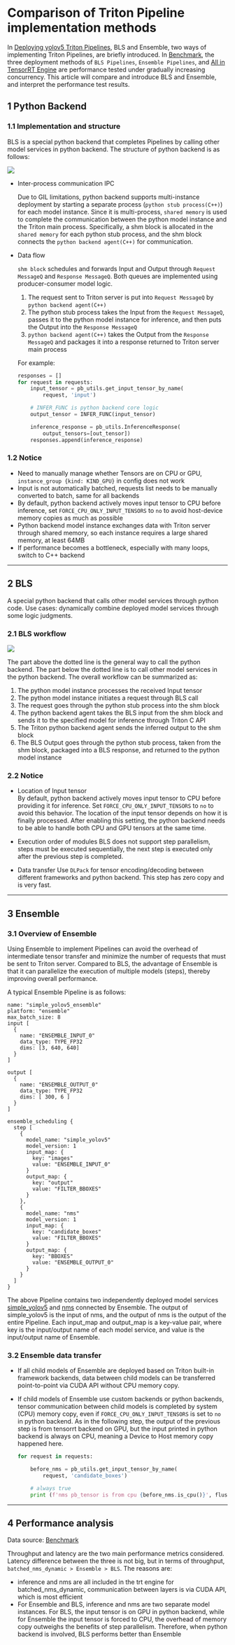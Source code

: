 # Comparison of Triton Pipeline implementation methods 

In [Deploying yolov5 Triton Pipelines](pipelines_EN.md#2-triton-pipeline-implementation-methods), BLS and Ensemble, two ways of implementing Triton Pipelines, are briefly introduced. In [Benchmark](../README.md#benchmark), the three deployment methods of `BLS Pipelines`, `Ensemble Pipelines`, and [All in TensorRT Engine](./batchedNMS_EN.md) are performance tested under gradually increasing concurrency. This article will compare and introduce BLS and Ensemble, and interpret the performance test results.

## 1 Python Backend

### 1.1 Implementation and structure
BLS is a special python backend that completes Pipelines by calling other model services in python backend. The structure of python backend is as follows:

![](../assets/python_backend.png)

- Inter-process communication IPC

  Due to GIL limitations, python backend supports multi-instance deployment by starting a separate process (`python stub process(C++)`) for each model instance. Since it is multi-process, `shared memory` is used to complete the communication between the python model instance and the Triton main process. Specifically, a shm block is allocated in the `shared memory` for each python stub process, and the shm block connects the `python backend agent(C++)` for communication.

- Data flow

  `shm block` schedules and forwards Input and Output through `Request MessageQ` and `Response MessageQ`. Both queues are implemented using producer-consumer model logic.
  1. The request sent to Triton server is put into `Request MessageQ` by `python backend agent(C++)`
  2. The python stub process takes the Input from the `Request MessageQ`, passes it to the python model instance for inference, and then puts the Output into the `Response MessageQ`
  3. `python backend agent(C++)` takes the Output from the `Response MessageQ` and packages it into a response returned to Triton server main process

  For example:
  ```python
  responses = []
  for request in requests:
      input_tensor = pb_utils.get_input_tensor_by_name(
          request, 'input')
  
      # INFER_FUNC is python backend core logic
      output_tensor = INFER_FUNC(input_tensor)
  
      inference_response = pb_utils.InferenceResponse(
          output_tensors=[out_tensor])
      responses.append(inference_response)
  ```

### 1.2 Notice

- Need to manually manage whether Tensors are on CPU or GPU, `instance_group {kind: KIND_GPU}` in config does not work
- Input is not automatically batched, requests list needs to be manually converted to batch, same for all backends
- By default, python backend actively moves input tensor to CPU before inference, set `FORCE_CPU_ONLY_INPUT_TENSORS` to `no` to avoid host-device memory copies as much as possible 
- Python backend model instance exchanges data with Triton server through shared memory, so each instance requires a large shared memory, at least 64MB
- If performance becomes a bottleneck, especially with many loops, switch to C++ backend

---

## 2 BLS
A special python backend that calls other model services through python code. Use cases: dynamically combine deployed model services through some logic judgments.

### 2.1 BLS workflow

![](../assets/bls_arc.png)

The part above the dotted line is the general way to call the python backend. The part below the dotted line is to call other model services in the python backend. The overall workflow can be summarized as:

1. The python model instance processes the received Input tensor
2. The python model instance initiates a request through BLS call
3. The request goes through the python stub process into the shm block
4. The python backend agent takes the BLS input from the shm block and sends it to the specified model for inference through Triton C API
5. The Triton python backend agent sends the inferred output to the shm block
6. The BLS Output goes through the python stub process, taken from the shm block, packaged into a BLS response, and returned to the python model instance

### 2.2 Notice

- Location of Input tensor  
  By default, python backend actively moves input tensor to CPU before providing it for inference. Set `FORCE_CPU_ONLY_INPUT_TENSORS` to `no` to avoid this behavior. The location of the input tensor depends on how it is finally processed. After enabling this setting, the python backend needs to be able to handle both CPU and GPU tensors at the same time.

- Execution order of modules
  BLS does not support step parallelism, steps must be executed sequentially, the next step is executed only after the previous step is completed.

- Data transfer
  Use `DLPack` for tensor encoding/decoding between different frameworks and python backend. This step has zero copy and is very fast.

---

## 3 Ensemble

### 3.1 Overview of Ensemble
Using Ensemble to implement Pipelines can avoid the overhead of intermediate tensor transfer and minimize the number of requests that must be sent to Triton server. Compared to BLS, the advantage of Ensemble is that it can parallelize the execution of multiple models (steps), thereby improving overall performance. 

A typical Ensemble Pipeline is as follows:
```
name: "simple_yolov5_ensemble"
platform: "ensemble" 
max_batch_size: 8
input [
  {
    name: "ENSEMBLE_INPUT_0"
    data_type: TYPE_FP32
    dims: [3, 640, 640]
  }
]

output [
  {
    name: "ENSEMBLE_OUTPUT_0" 
    data_type: TYPE_FP32
    dims: [ 300, 6 ]
  }
]

ensemble_scheduling {
  step [
    {
      model_name: "simple_yolov5"
      model_version: 1
      input_map: {
        key: "images"
        value: "ENSEMBLE_INPUT_0"
      }
      output_map: {
        key: "output"
        value: "FILTER_BBOXES" 
      }
    },
    {
      model_name: "nms"
      model_version: 1
      input_map: {
        key: "candidate_boxes"
        value: "FILTER_BBOXES"
      }
      output_map: {
        key: "BBOXES"
        value: "ENSEMBLE_OUTPUT_0"  
      }
    }
  ]
}
```
The above Pipeline contains two independently deployed model services [simple_yolov5](../triton/model_repository/simple_yolov5/config.pbtxt) and [nms](../triton/model_repository/nms/config.pbtxt) connected by Ensemble. The output of simple_yolov5 is the input of nms, and the output of nms is the output of the entire Pipeline. Each input_map and output_map is a key-value pair, where key is the input/output name of each model service, and value is the input/output name of Ensemble.

### 3.2 Ensemble data transfer

- If all child models of Ensemble are deployed based on Triton built-in framework backends, data between child models can be transferred point-to-point via CUDA API without CPU memory copy.

- If child models of Ensemble use custom backends or python backends, tensor communication between child models is completed by system (CPU) memory copy, even if `FORCE_CPU_ONLY_INPUT_TENSORS` is set to `no` in python backend. As in the following step, the output of the previous step is from tensorrt backend on GPU, but the input printed in python backend is always on CPU, meaning a Device to Host memory copy happened here.

    ```python
    for request in requests:

        before_nms = pb_utils.get_input_tensor_by_name(
            request, 'candidate_boxes')

        # always true
        print (f'nms pb_tensor is from cpu {before_nms.is_cpu()}', flush=True) 
    ```
---

## 4 Performance analysis

Data source: [Benchmark](../README.md#benchmark) 

Throughput and latency are the two main performance metrics considered. Latency difference between the three is not big, but in terms of throughput, `batched_nms_dynamic > Ensemble > BLS`. The reasons are:

- inference and nms are all included in the trt engine for batched_nms_dynamic, communication between layers is via CUDA API, which is most efficient
- For Ensemble and BLS, inference and nms are two separate model instances. For BLS, the input tensor is on GPU in python backend, while for Ensemble the input tensor is forced to CPU, the overhead of memory copy outweighs the benefits of step parallelism. Therefore, when python backend is involved, BLS performs better than Ensemble